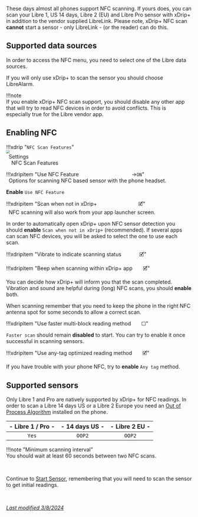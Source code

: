 These days almost all phones support NFC scanning. If yours does, you can scan your Libre 1, US 14 days, Libre 2 (EU) and Libre Pro sensor with xDrip+ in addition to the vendor supplied LibreLink. Please note, xDrip+ NFC scan **cannot** start a sensor - only LibreLink - (or the reader) can do this. 

## Supported data sources

In order to access the NFC menu, you need to select one of the Libre data sources.

If you will only use xDrip+ to scan the sensor you should choose LibreAlarm.

!!!note  
    If you enable xDrip+ NFC scan support, you should disable any other app that will try to read NFC devices in order to avoid conflicts. This is especially true for the Libre vendor app.

## Enabling NFC

!!!xdrip "`NFC Scan Features`"  
    <img src="../../images/hamburger_menu.png" style="zoom:60%;" />  
    &ensp;Settings  
    &emsp;NFC Scan Features  

!!!xdripitem "Use NFC Feature&emsp;&emsp;&emsp;&emsp;&emsp;&emsp;&emsp;&emsp;&emsp;&emsp; →`ON`"  
    &ensp;Options for scanning NFC based sensor with the phone headset.

**Enable** `Use NFC Feature`

!!!xdripitem "Scan when not in xDrip+&emsp;&emsp;&emsp;&emsp;&emsp;&emsp;&emsp;&emsp;🗹"  
    &ensp;NFC scanning will also work from your app launcher screen.

In order to automatically open xDrip+ upon NFC sensor detection you should **enable** `Scan when not in xDrip+` (recommended). If several apps can scan NFC devices, you will be asked to select the one to use each scan.

!!!xdripitem "Vibrate to indicate scanning status&ensp;&emsp;&emsp;&emsp;🗹" 

!!!xdripitem "Beep when scanning within xDrip+ app&emsp;&emsp;🗹" 

You can decide how xDrip+ will inform you that the scan completed.  Vibration and sound are helpful during (long) NFC scans, you should **enable** both.

When scanning remember that you need to keep the phone in the right NFC antenna spot for some seconds to allow a correct scan.

!!!xdripitem "Use faster multi-block reading method&emsp;&emsp;☐" 

`Faster scan` should remain **disabled** to start. You can try to enable it once successful in scanning sensors.

!!!xdripitem "Use any-tag optimized reading method&emsp;&emsp;🗹" 

If you have trouble with your phone NFC, try to **enable** `Any tag` method.

## Supported sensors

Only Libre 1 and Pro are natively supported by xDrip+ for NFC readings. In order to scan a Libre 14 days US or a Libre 2 Europe you need an [Out of Process Algorithm](/use/OOP/) installed on the phone.

| - Libre 1 / Pro - | - 14 days US - | - Libre 2 EU - |
| :---------------: | :------------: | :------------: |
|       `Yes`       |     `OOP2`      |     `OOP2`      |

!!!note "Minimum scanning interval"  
    You should wait at least 60 seconds between two NFC scans.

</br>

Continue to [Start Sensor](/use/startsensor#libre), remembering that you will need to scan the sensor to get initial readings.

</br>

[*Last modified 3/8/2024*](https://github.com/NightscoutFoundation/xDrip/releases/tag/2024.08.02)
